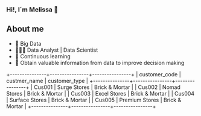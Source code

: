 ### Hi!, I´m Melissa 👋

<!--
**melissamelendezrojano/melissamelendezrojano** is a ✨ _special_ ✨ repository because its `README.md` (this file) appears on your GitHub profile.

Here are some ideas to get you started:

- 🔭 I’m currently working on ...
- 🌱 I’m currently learning ...
- 👯 I’m looking to collaborate on ...
- 🤔 I’m looking for help with ...
- 💬 Ask me about ...
- 📫 How to reach me: ...
- 😄 Pronouns: ...
- ⚡ Fun fact: ...

## My projects
| ![ml project melissa  (1)](https://github.com/melissamelendezrojano/melissamelendezrojano/assets/90320256/78e40d77-031d-414f-8737-5393f188084f)   |
|:-------------:|
| Row 1         |
| Row 2         |
| Row 3         |
-->

## About me
- 🌱 Big Data
- 👩🏻‍💻 Data Analyst | Data Scientist
- 🔭 Continuous learning
- 🎯 Obtain valuable information from data to improve decision making


+---------------+----------------+----------------+
| customer_code | custmer_name   | customer_type  |
+---------------+----------------+----------------+
| Cus001        | Surge Stores   | Brick & Mortar |
| Cus002        | Nomad Stores   | Brick & Mortar |
| Cus003        | Excel Stores   | Brick & Mortar |
| Cus004        | Surface Stores | Brick & Mortar |
| Cus005        | Premium Stores | Brick & Mortar |
+---------------+----------------+----------------+
